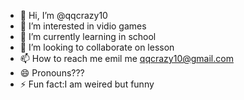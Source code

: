 - 👋 Hi, I’m @qqcrazy10
- 👀 I’m interested in vidio games
- 🌱 I’m currently learning in school
- 💞️ I’m looking to collaborate on lesson
- 📫 How to reach me emil me qqcrazy10@gmail.com
- 😄 Pronouns???
- ⚡ Fun fact:I am weired but funny

<!---
qqcrazy10/qqcrazy10 is a ✨ special ✨ repository because its `README.md` (this file) appears on your GitHub profile.
You can click the Preview link to take a look at your changes.
--->

